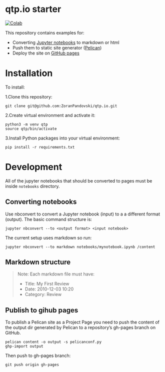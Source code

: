 # qtp.io starter

[![Colab](https://colab.research.google.com/assets/colab-badge.svg)](https://colab.research.google.com/github/ZoranPandovski/qtp.io/blob/master/notebooks/VIX_blend.ipynb)

This repository contains examples for:

* Converting [Jupyter notebooks](https://jupyter.org/) to markdown or html
* Push them to static site generator ([Pelican](http://docs.getpelican.com/en/3.6.3/index.html))
* Deploy the site on [GitHub pages](https://pages.github.com/) 

# Installation

To install:

1.Clone this repository:
```
git clone git@github.com:ZoranPandovski/qtp.io.git
```
2.Create virtual environment and activate it:
```
python3 -m venv qtp
source qtp/bin/activate
```
3.Install Python packages into your virtual environment: 
```
pip install -r requirements.txt
```
# Development

All of the jupyter notebooks that should be converted to pages must be inside `notebooks` directory. 

## Converting notebooks 

Use nbconvert to convert a Jupyter notebook (input) to a a different format (output). The basic command structure is:

```
jupyter nbconvert --to <output format> <input notebook>
```
The current setup uses markdown so run:

```
jupyter nbconvert --to markdown notebooks/mynotebook.ipynb /content
```

## Markdown structure

> Note: Each markdown file must have:
> * Title: My First Review
> * Date: 2010-12-03 10:20
> * Category: Review

## Publish to gihub pages

To publish a Pelican site as a Project Page you need to push the content of the output dir generated by Pelican to a repository’s gh-pages branch on GitHub.

```
pelican content -o output -s pelicanconf.py
ghp-import output
```
Then push to gh-pages branch:
```
git push origin gh-pages
```

